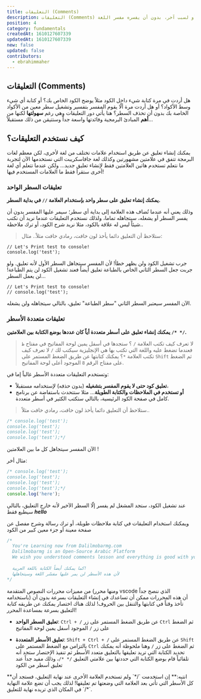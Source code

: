 ```yaml
---
title: التعليقات (Comments)
description: التعليقات (Comments) تستخدم لكتابة أي شيء داخل الكود سواء لتوضيح الكود أو لسبب آخر، بدون أن يفسره مفسر اللغة
position: 4
category: fundamentals
createdAt: 1610127607339
updatedAt: 1610127607339
new: false
updated: false
contributors:
  - ebrahimmaher
---
```


## التعليقات (Comments)
هل أردت في مرة كتابة شيء داخل الكود مثلاً يوضح الكود الخاص بك؟ أو كتابة أي شيء وسط اﻷكواد؟ أو هل أردت مرة ألّا يقوم المفسر بتفسير وتشغيل سطر معين من اﻷكواد الخاصة بك بدون أن تحذف السطر؟
هنا يأتي دور التعليقات وهي رغم **سهولتها** لكنها من **أهم** المبادئ البرمجية وفائدتها واسعة جداً وستتيقن من ذلك مستقبلاً...

## كيف نستخدم التعليقات؟
يمكنك إنشاء تعليق عن طريق استخدام علامات تختلف من لغة لأخرى، لكن معظم لغات البرمجة تتفق في علامتين مشهورتين وكذلك لغة جافاسكريبت التي نستخدمها اﻵن لتجربة ما نتعلم تستخدم هاتين العلامتين فقط ﻹنشاء تعليق جديد... ولكن عندما تتعلم أي لغة أخرى ستقرأ فقط ما العلامات المستخدم فيها!

### تعليقات السطر الواحد
**يمكنك إنشاء تعليق على سطر واحد بإستخدام العلامة `//` في بداية السطر.**

<base-alert type="info">

وذلك يعني أنه عندما تُضاف هذه العلامة إلى بداية أي سطر؛ سيمر عليها المفسر بدون أن يفسر السطر أو يشغله، سيتجاهله تماما، ولذلك نستخدم التعليقات عندما نريد أن نكتب شيئاً ليس له علاقة بالكود، مثلا نريد شرح الكود، أو ترك ملاحظة..

</base-alert>

> ستلاحظ أن التعليق دائما يأخذ لون خافت، رمادي خافت مثلاً..
مثال:
```js{1,2}
// Let's Print test to console!
console.log('test');
```
جرب تشغيل الكود ولن يظهر خطأ! ﻷن المفسر سيتجاهل السطر اﻷول ﻷنه تعليق.
ولو جربت جعل السطر الثاني الخاص بالطباعة تعليق أيضاً فعند تشغيل الكود لن يتم الطباعة! لن يعمل السطر...

```js{1,2}
// Let's Print test to console!
// console.log('test');
```
اﻵن المفسر سيعتبر السطر الثاني "سطر الطباعة" تعليق، بالتالي سيتجاهله ولن يشغله.

### تعليقات متعددة اﻷسطر
**يمكنك إنشاء تعليق على أسطر متعددة أياً كان عددها بوضع الكتابة بين العلامتين `/* */`.**
> لا تعرف كيف تكتب العلامة `/` ؟ ستجدها في أسفل يمين لوحة المفاتيح في مفتاح `ظ` فعندما تضغط عليه واللغة التي تكتب بها هي اﻹنجليزية سيكتب لك `/`
> لا تعرف كيف تكتب العلامة `*`؟ يمكنك كتابتها عن طريق الضغط المستمر على `Shift` ثم الضغط على مفتاح الرقم `8` الموجود أعلى لوحة المفاتيح.

وتستخدم التعليقات متعددة اﻷسطر غالباً إما في:
- **تعليق كود حتى لا يقوم المفسر بتشغيله** (بدون حذفه) لإستخدامه مستقبلاً،
- **أو تستخدم في الملاحظات والكتابة الطويلة**... مثلا ستتحدث باستفاضة عن برنامج كامل في صفحة الكود الرئيسية، بالتالي ستكتب الكثير في أسطر متعددة.

> ستلاحظ أن التعليق دائما يأخذ لون خافت، رمادي خافت مثلاً..

```js
/* console.log('test');
console.log('test');
console.log('test');
console.log('test');*/
```
اﻵن المفسر سيتجاهل كل ما بين العلامتين !

مثال أخر:

```js
/* console.log('test');
console.log('test');
console.log('test');
console.log('test');*/
console.log('here');
```
عند تشغيل الكود، ستجد المشغل لم يفسر إلّا السطر اﻵخير ﻷنه خارج التعليق، بالتالي سيطبع فقط ***hello***


ويمكنك استخدام التعليقات في كتابة ملاحظات طويلة، أو ترك رسالة وشرح مفصل عن صفحة معينة أو جزء معين كبير من الكود

```js
/* 
  You're Learning now from Dalilmobarmg.com
  Dalilmobarmg is an Open-Source Arabic Platform
  We wish you understood comments lesson and everything is good with you!
  
  كما يمكنك أيضاً الكتابة باللغة العربية!
  ﻷن هذه اﻷسطر لن يمر عليها مفسّر اللغة وسيتجاهلها
*/
```

<base-alert type="tip">

من مميزات محررات النصوص المتقدمة (ومنها محرر vscode الذي ننصح جداً باستخدامه) أن هذه المحررات ممكن أن تساعدك في إنشاء التعليقات بسرعة بدون أن تأخذ وقتاً في كتابتها والتنقل بين الحروف!
لذلك هناك اختصار يمكنك عن طريقه كتابة التعليق بسرعة بمساعدة المحرر!

- **تعليق السطر الواحد**: `Ctrl + /`
عن طريق الضغط المستمر على زر `Ctrl` ثم الضغط على زر `/` الموجود أسفل يمين لوحة المفاتيح

- **تعليق اﻷسطر المتعددة**: `Shift + Ctrl + /`
عن طريق الضغط المستمر على `Shift` بالتزامن مع الضغط المستمر على `Ctrl` ثم الضغط على زر `/`
وهنا ملحوظة أنه يمكنك تحديد الكتابة التي تريد تعليقها بالتعليق متعدد الأسطر ثم تنفيذ اﻹختصار ستجد أنه تلقائياً قام بوضع الكتابة التي حددتها بين علامتي التعليق `/* */`، وذلك مفيد جداً عند تعليق أسطر من الكود
</base-alert>

<base-alert type="error">
**انتبه:** إن استخدمت `/*` ولم تستخدم العلامة اﻷخرى عند نهاية التعليق، فستجد أن كل الأسطر التي تأتي بعد العلامة التي وضعتها تم تعليقها! لذلك يجب أن تضع علامة النهاية `*/` في المكان الذي تريده نهاية للتعليق.
</base-alert>
